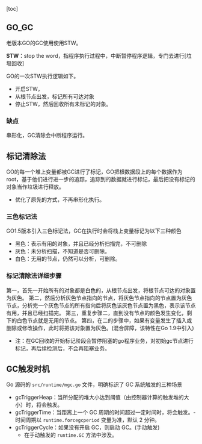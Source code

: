 [toc]

## GO_GC

老版本GO的GC使用使用STW。

**STW**：stop the word，指程序执行过程中，中断暂停程序逻辑，专门去进行[垃圾回收]

GO的一次STW执行逻辑如下。

- 开启STW，
- 从根节点出发，标记所有可达对象
- 停止STW，然后回收所有未标记的对象。

### 缺点

串形化，GC清除会中断程序运行。

## 标记清除法

GO的每一个堆上变量都被GC进行了标记，GO把根数据段上的每个数据作为root，基于他们进行进一步的追踪，追踪到的数据就进行标记，最后把没有标记的对象当作垃圾进行释放。

* 优化了原先的方式，不再串形化执行。

### 三色标记法

GO1.5版本引入三色标记法，GC在执行时会将栈上变量标记为以下三种颜色

* 黑色：表示有用的对象，并且已经分析扫描完，不可删除
* 灰色：未分析扫描，不知道是否可删除。
* 白色：无用的节点，仍然可以分析，可删除。

### 标记清除法详细步骤

第一，首先一开始所有的对象都是白色的，从根节点出发，将根节点可达的对象置为灰色。
第二，然后分析灰色节点指向的节点，将灰色节点指向的节点置为灰色节点，分析完一个灰色节点的所有指向后将灰色该灰色节点置为黑色，表示该节点有用，并且已经扫描完。
第三，重复步骤二，直到没有节点的颜色发生变化，剩下的白色节点就是无用的节点。
第四，在二的步骤中，如果有变量发生了插入或删除或修改操作，此时将把该对象置为灰色。(混合屏障，该特性在Go 1.9中引入)



* 注：在GC回收的开始标记阶段会暂停阻塞的go程序业务，对初始gc节点进行标记，再后续检测后，不会再阻塞业务。



## GC触发时机

Go 源码的 `src/runtime/mgc.go` 文件，明确标识了 GC 系统触发的三种场景

- gcTriggerHeap：当所分配的堆大小达到阈值（由控制器计算的触发堆的大小）时，将会触发。
- gcTriggerTime：当距离上一个 GC 周期的时间超过一定时间时，将会触发。-时间周期以 `runtime.forcegcperiod` 变量为准，默认 2 分钟。
- gcTriggerCycle：如果没有开启 GC，则启动 GC。(手动触发)
  - 在手动触发的 `runtime.GC` 方法中涉及。